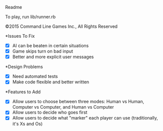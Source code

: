 Readme

To play, run lib/runner.rb

©2015 Command Line Games Inc., All Rights Reserved

*Issues To Fix
- [X] AI can be beaten in certain situations
- [X] Game skips turn on bad input
- [X] Better and more explicit user messages

*Design Problems
- [X] Need automated tests
- [X] Make code flexible and better written

*Features to Add
- [X] Allow users to choose between three modes: Human vs Human, Computer vs Computer, and Human vs Computer
- [X] Allow users to decide who goes first
- [X] Allow users to decide what "marker" each player can use (traditionally, it's Xs and Os)